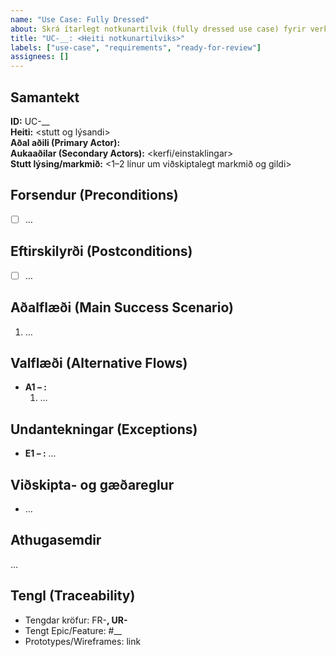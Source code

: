 ```yaml
---
name: "Use Case: Fully Dressed"
about: Skrá ítarlegt notkunartilvik (fully dressed use case) fyrir verkefnið
title: "UC-__: <Heiti notkunartilviks>"
labels: ["use-case", "requirements", "ready-for-review"]
assignees: []
---
```


## Samantekt
**ID:** UC-__  
**Heiti:** <stutt og lýsandi>  
**Aðal aðili (Primary Actor):** <hver>  
**Aukaaðilar (Secondary Actors):** <kerfi/einstaklingar>  
**Stutt lýsing/markmið:** <1–2 línur um viðskiptalegt markmið og gildi>

## Forsendur (Preconditions)
- [ ] …

## Eftirskilyrði (Postconditions)
- [ ] …

## Aðalflæði (Main Success Scenario)
1. …

## Valflæði (Alternative Flows)
- **A1 – <heitir>:**  
  1. …

## Undantekningar (Exceptions)
- **E1 – <heiti>:** …

## Viðskipta- og gæðareglur
- …

## Athugasemdir
…

## Tengl (Traceability)
- Tengdar kröfur: FR-__, UR-__  
- Tengt Epic/Feature: #__
- Prototypes/Wireframes: link
